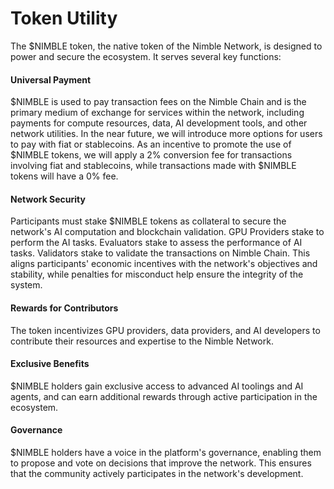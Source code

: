 # Token Utility

The $NIMBLE token, the native token of the Nimble Network, is designed to power and secure the ecosystem. It serves several key functions:

#### **Universal Payment**

$NIMBLE is used to pay transaction fees on the Nimble Chain and is the primary medium of exchange for services within the network, including payments for compute resources, data, AI development tools, and other network utilities. In the near future, we will introduce more options for users to pay with fiat or stablecoins. As an incentive to promote the use of $NIMBLE tokens, we will apply a 2% conversion fee for transactions involving fiat and stablecoins, while transactions made with $NIMBLE tokens will have a 0% fee.

#### **Network Security**

Participants must stake $NIMBLE tokens as collateral to secure the network's AI computation and blockchain validation. GPU Providers stake to perform the AI tasks. Evaluators stake to assess the performance of AI tasks. Validators stake to validate the transactions on Nimble Chain. This aligns participants' economic incentives with the network's objectives and stability, while penalties for misconduct help ensure the integrity of the system.

#### **Rewards for Contributors**&#x20;

The token incentivizes GPU providers, data providers, and AI developers to contribute their resources and expertise to the Nimble Network.

#### **Exclusive Benefits**&#x20;

$NIMBLE holders gain exclusive access to advanced AI toolings and AI agents, and can earn additional rewards through active participation in the ecosystem.

#### **Governance**

$NIMBLE holders have a voice in the platform's governance, enabling them to propose and vote on decisions that improve the network. This ensures that the community actively participates in the network's development.
